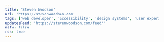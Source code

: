 ```yaml
---
title: 'Steven Woodson'
url: 'https://stevenwoodson.com'
tags: ['web developer', 'accessibility', 'design systems', 'user experience']
updatesFeed: 'https://stevenwoodson.com/feed/'
nsfw: false
rss: true
---
```

